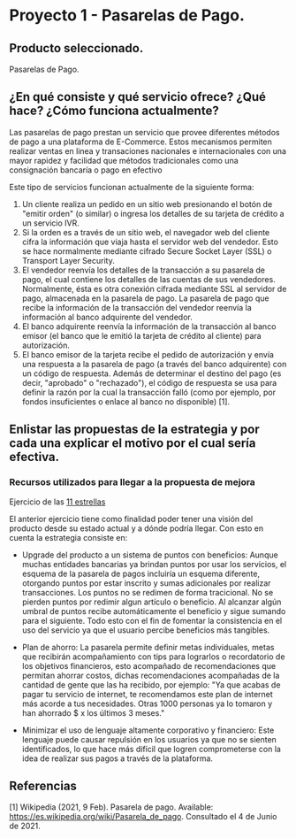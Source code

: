 # Proyecto 1 - Pasarelas de Pago.

## Producto seleccionado.

Pasarelas de Pago.

## ¿En qué consiste y qué servicio ofrece? ¿Qué hace? ¿Cómo funciona actualmente?

Las pasarelas de pago prestan un servicio que provee diferentes métodos de pago a una plataforma de E-Commerce. Estos mecanismos permiten realizar ventas en linea y transaciones nacionales e internacionales con una mayor rapidez y facilidad que métodos tradicionales como una consignación bancaría o pago en efectivo

Este tipo de servicios funcionan actualmente de la siguiente forma:

1. Un cliente realiza un pedido en un sitio web presionando el botón de "emitir orden" (o similar) o ingresa los detalles de su tarjeta de crédito a un servicio IVR.
2. Si la orden es a través de un sitio web, el navegador web del cliente cifra la información que viaja hasta el servidor web del vendedor. Esto se hace normalmente mediante cifrado Secure Socket Layer (SSL) o Transport Layer Security.
3. El vendedor reenvía los detalles de la transacción a su pasarela de pago, el cual contiene los detalles de las cuentas de sus vendedores. Normalmente, ésta es otra conexión cifrada mediante SSL al servidor de pago, almacenada en la pasarela de pago.
La pasarela de pago que recibe la información de la transacción del vendedor reenvía la información al banco adquirente del vendedor.
4. El banco adquirente reenvía la información de la transacción al banco emisor (el banco que le emitió la tarjeta de crédito al cliente) para autorización.
5. El banco emisor de la tarjeta recibe el pedido de autorización y envía una respuesta a la pasarela de pago (a través del banco adquirente) con un código de respuesta. Además de determinar el destino del pago (es decir, "aprobado" o "rechazado"), el código de respuesta se usa para definir la razón por la cual la transacción falló (como por ejemplo, por fondos insuficientes o enlace al banco no disponible) [1].


## Enlistar las propuestas de la estrategia y por cada una explicar el motivo por el cual sería efectiva.



### Recursos utilizados para llegar a la propuesta de mejora 
Ejercicio de las [11 estrellas](11stars.md)

El anterior ejercicio tiene como finalidad poder tener una visión del producto desde su estado actual y a dónde podría llegar. Con esto en cuenta la estrategia consiste en:

- Upgrade del producto a un sistema de puntos con beneficios:
Aunque muchas entidades bancarias ya brindan puntos por usar los servicios, el esquema de la pasarela de pagos incluiría un esquema diferente, otorgando puntos por estar inscrito y sumas adicionales por realizar transacciones. Los puntos no se redimen de forma tracicional. No se pierden puntos por redimir algun artículo o beneficio. Al alcanzar algún umbral de puntos recibe automáticamente el beneficio y sigue sumando para el siguiente. Todo esto con el fin de fomentar la consistencia en el uso del servicio ya que el usuario percibe beneficios más tangibles.

- Plan de ahorro:
La pasarela permite definir metas individuales, metas que recibirán acompañamiento con tips para lograrlos o recordatorio de los objetivos financieros, esto acompañado de recomendaciones que permitan ahorrar costos, dichas recomendaciones acompañadas de la cantidad de gente que las ha recibido, por ejemplo: "Ya que acabas de pagar tu servicio de internet, te recomendamos este plan de internet más acorde a tus necesidades. Otras 1000 personas ya lo tomaron y han ahorrado $ x los últimos 3 meses."

- Minimizar el uso de lenguaje altamente corporativo y financiero:
Este lenguaje puede causar repulsión en los usuarios ya que no se sienten identificados, lo que hace más difícil que logren comprometerse con la idea de realizar sus pagos a través de la plataforma.


## Referencias
[1] Wikipedia (2021, 9 Feb). Pasarela de pago. Available: https://es.wikipedia.org/wiki/Pasarela_de_pago. Consultado el 4 de Junio de 2021.